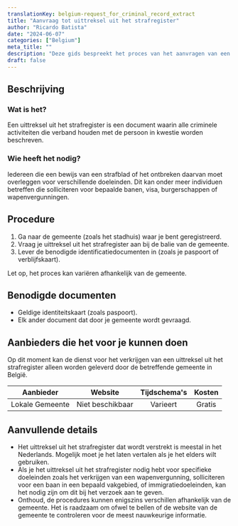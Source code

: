 ```yaml
---
translationKey: belgium-request_for_criminal_record_extract
title: "Aanvraag tot uittreksel uit het strafregister"
author: "Ricardo Batista"
date: "2024-06-07"
categories: ["Belgium"]
meta_title: ""
description: "Deze gids bespreekt het proces van het aanvragen van een uittreksel uit het strafregister in België."
draft: false
---
```


## Beschrijving
### Wat is het?
Een uittreksel uit het strafregister is een document waarin alle criminele activiteiten die verband houden met de persoon in kwestie worden beschreven.

### Wie heeft het nodig?
Iedereen die een bewijs van een strafblad of het ontbreken daarvan moet overleggen voor verschillende doeleinden. Dit kan onder meer individuen betreffen die solliciteren voor bepaalde banen, visa, burgerschappen of wapenvergunningen.

## Procedure

1. Ga naar de gemeente (zoals het stadhuis) waar je bent geregistreerd.
2. Vraag je uittreksel uit het strafregister aan bij de balie van de gemeente.
3. Lever de benodigde identificatiedocumenten in (zoals je paspoort of verblijfskaart).

Let op, het proces kan variëren afhankelijk van de gemeente.

## Benodigde documenten

- Geldige identiteitskaart (zoals paspoort).
- Elk ander document dat door je gemeente wordt gevraagd.

## Aanbieders die het voor je kunnen doen

Op dit moment kan de dienst voor het verkrijgen van een uittreksel uit het strafregister alleen worden geleverd door de betreffende gemeente in België.

| Aanbieder      |     Website     |    Tijdschema's   |       Kosten    |
| --------------- | --------------- |  :-------------:  | :-------------: |
| Lokale Gemeente |  Niet beschikbaar|   Varieert       |     Gratis    |

## Aanvullende details

- Het uittreksel uit het strafregister dat wordt verstrekt is meestal in het Nederlands. Mogelijk moet je het laten vertalen als je het elders wilt gebruiken.
- Als je het uittreksel uit het strafregister nodig hebt voor specifieke doeleinden zoals het verkrijgen van een wapenvergunning, solliciteren voor een baan in een bepaald vakgebied, of immigratiedoeleinden, kan het nodig zijn om dit bij het verzoek aan te geven.
- Onthoud, de procedures kunnen enigszins verschillen afhankelijk van de gemeente. Het is raadzaam om ofwel te bellen of de website van de gemeente te controleren voor de meest nauwkeurige informatie.